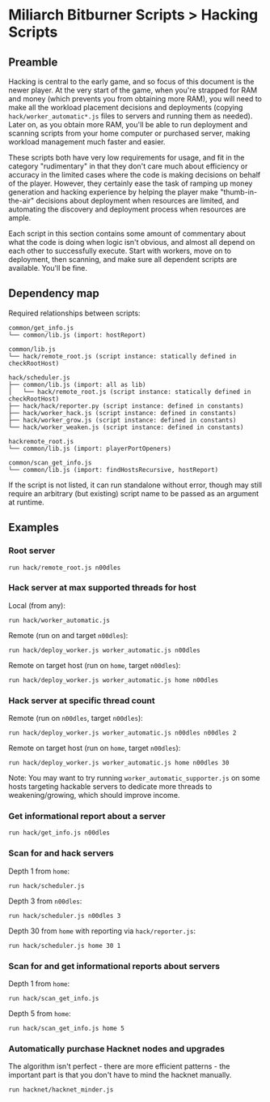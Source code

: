 # Miliarch Bitburner Scripts > Hacking Scripts

## Preamble

Hacking is central to the early game, and so focus of this document is the newer player. At the very start of the game, when you're strapped for RAM and money (which prevents you from obtaining more RAM), you will need to make all the workload placement decisions and deployments (copying `hack/worker_automatic*.js` files to servers and running them as needed). Later on, as you obtain more RAM, you'll be able to run deployment and scanning scripts from your home computer or purchased server, making workload management much faster and easier.

These scripts both have very low requirements for usage, and fit in the category "rudimentary" in that they don't care much about efficiency or accuracy in the limited cases where the code is making decisions on behalf of the player. However, they certainly ease the task of ramping up money generation and hacking experience by helping the player make "thumb-in-the-air" decisions about deployment when resources are limited, and automating the discovery and deployment process when resources are ample.

Each script in this section contains some amount of commentary about what the code is doing when logic isn't obvious, and almost all depend on each other to successfully execute. Start with workers, move on to deployment, then scanning, and make sure all dependent scripts are available. You'll be fine.

## Dependency map

Required relationships between scripts:

```
common/get_info.js
└── common/lib.js (import: hostReport)

common/lib.js
└── hack/remote_root.js (script instance: statically defined in checkRootHost)

hack/scheduler.js
├── common/lib.js (import: all as lib)
│   └── hack/remote_root.js (script instance: statically defined in checkRootHost)
├── hack/hack/reporter.py (script instance: defined in constants)
├── hack/worker_hack.js (script instance: defined in constants)
├── hack/worker_grow.js (script instance: defined in constants)
└── hack/worker_weaken.js (script instance: defined in constants)

hackremote_root.js
└── common/lib.js (import: playerPortOpeners)

common/scan_get_info.js
└── common/lib.js (import: findHostsRecursive, hostReport)
```

If the script is not listed, it can run standalone without error, though may still require an arbitrary (but existing) script name to be passed as an argument at runtime.

## Examples

### Root server

```
run hack/remote_root.js n00dles
```

### Hack server at max supported threads for host

Local (from any):
```
run hack/worker_automatic.js
```

Remote (run on and target `n00dles`):
```
run hack/deploy_worker.js worker_automatic.js n00dles
```

Remote on target host (run on `home`, target `n00dles`):
```
run hack/deploy_worker.js worker_automatic.js home n00dles
```

### Hack server at specific thread count

Remote (run on `n00dles`, target `n00dles`):
```
run hack/deploy_worker.js worker_automatic.js n00dles n00dles 2
```

Remote on target host (run on `home`, target `n00dles`):
```
run hack/deploy_worker.js worker_automatic.js home n00dles 30
```

Note: You may want to try running `worker_automatic_supporter.js` on some hosts targeting hackable servers to dedicate more threads to weakening/growing, which should improve income.

### Get informational report about a server

```
run hack/get_info.js n00dles
```

### Scan for and hack servers

Depth 1 from `home`:
```
run hack/scheduler.js
```

Depth 3 from `n00dles`:
```
run hack/scheduler.js n00dles 3
```

Depth 30 from `home` with reporting via `hack/reporter.js`:
```
run hack/scheduler.js home 30 1
```

### Scan for and get informational reports about servers

Depth 1 from `home`:
```
run hack/scan_get_info.js
```

Depth 5 from `home`:
```
run hack/scan_get_info.js home 5
```

### Automatically purchase Hacknet nodes and upgrades

The algorithm isn't perfect - there are more efficient patterns - the important part is that you don't have to mind the hacknet manually.

```
run hacknet/hacknet_minder.js
```
